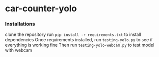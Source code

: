# car-counter-yolo

### Installations
clone the repository
run `pip install -r requirements.txt` to install dependencies
Once requirements installed, run `testing-yolo.py` to see if everything is working fine
Then run `testing-yolo-webcam.py` to test model with webcam


### 